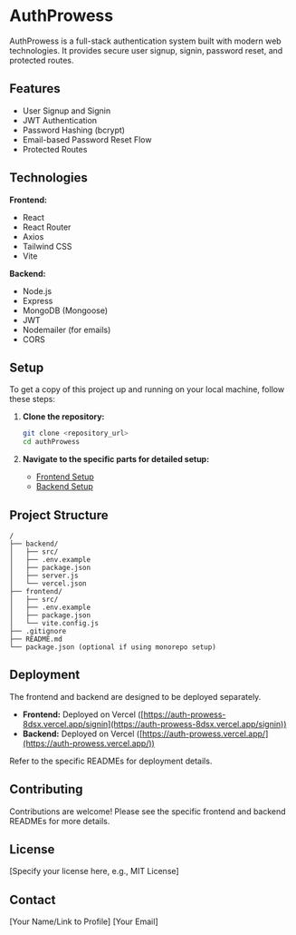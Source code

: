 # AuthProwess

AuthProwess is a full-stack authentication system built with modern web technologies. It provides secure user signup, signin, password reset, and protected routes.

## Features

- User Signup and Signin
- JWT Authentication
- Password Hashing (bcrypt)
- Email-based Password Reset Flow
- Protected Routes

## Technologies

**Frontend:**
- React
- React Router
- Axios
- Tailwind CSS
- Vite

**Backend:**
- Node.js
- Express
- MongoDB (Mongoose)
- JWT
- Nodemailer (for emails)
- CORS

## Setup

To get a copy of this project up and running on your local machine, follow these steps:

1.  **Clone the repository:**

    ```bash
    git clone <repository_url>
    cd authProwess
    ```

2.  **Navigate to the specific parts for detailed setup:**

    - [Frontend Setup](frontend/README.md)
    - [Backend Setup](backend/README.md)

## Project Structure

```
/
├── backend/
│   ├── src/
│   ├── .env.example
│   ├── package.json
│   ├── server.js
│   └── vercel.json
├── frontend/
│   ├── src/
│   ├── .env.example
│   ├── package.json
│   └── vite.config.js
├── .gitignore
├── README.md
└── package.json (optional if using monorepo setup)
```

## Deployment

The frontend and backend are designed to be deployed separately.

- **Frontend:** Deployed on Vercel ([https://auth-prowess-8dsx.vercel.app/signin](https://auth-prowess-8dsx.vercel.app/signin))
- **Backend:** Deployed on Vercel ([https://auth-prowess.vercel.app/](https://auth-prowess.vercel.app/))

Refer to the specific READMEs for deployment details.

## Contributing

Contributions are welcome! Please see the specific frontend and backend READMEs for more details.

## License

[Specify your license here, e.g., MIT License]

## Contact

[Your Name/Link to Profile]
[Your Email] 
